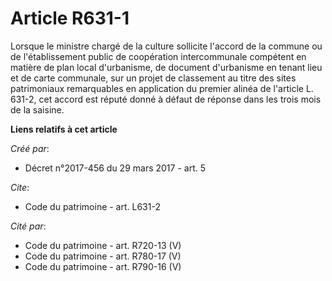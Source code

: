 # Article R631-1

Lorsque le ministre chargé de la culture sollicite l'accord de la commune ou de l'établissement public de coopération
intercommunale compétent en matière de plan local d'urbanisme, de document d'urbanisme en tenant lieu et de carte communale,
sur un projet de classement au titre des sites patrimoniaux remarquables en application du premier alinéa de l'article L.
631-2, cet accord est réputé donné à défaut de réponse dans les trois mois de la saisine.

**Liens relatifs à cet article**

_Créé par_:

  - Décret n°2017-456 du 29 mars 2017 - art. 5

_Cite_:

  - Code du patrimoine - art. L631-2

_Cité par_:

  - Code du patrimoine - art. R720-13 (V)
  - Code du patrimoine - art. R780-17 (V)
  - Code du patrimoine - art. R790-16 (V)

